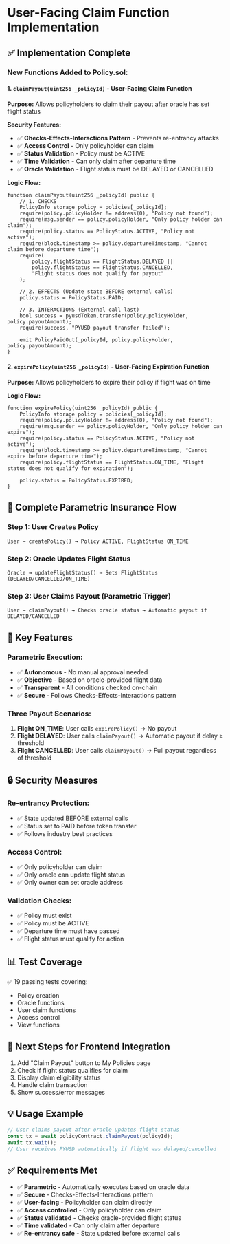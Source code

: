 # User-Facing Claim Function Implementation

## ✅ Implementation Complete

### **New Functions Added to Policy.sol:**

#### **1. `claimPayout(uint256 _policyId)` - User-Facing Claim Function**

**Purpose:** Allows policyholders to claim their payout after oracle has set flight status

**Security Features:**
- ✅ **Checks-Effects-Interactions Pattern** - Prevents re-entrancy attacks
- ✅ **Access Control** - Only policyholder can claim
- ✅ **Status Validation** - Policy must be ACTIVE
- ✅ **Time Validation** - Can only claim after departure time
- ✅ **Oracle Validation** - Flight status must be DELAYED or CANCELLED

**Logic Flow:**
```solidity
function claimPayout(uint256 _policyId) public {
    // 1. CHECKS
    PolicyInfo storage policy = policies[_policyId];
    require(policy.policyHolder != address(0), "Policy not found");
    require(msg.sender == policy.policyHolder, "Only policy holder can claim");
    require(policy.status == PolicyStatus.ACTIVE, "Policy not active");
    require(block.timestamp >= policy.departureTimestamp, "Cannot claim before departure time");
    require(
        policy.flightStatus == FlightStatus.DELAYED || 
        policy.flightStatus == FlightStatus.CANCELLED,
        "Flight status does not qualify for payout"
    );
    
    // 2. EFFECTS (Update state BEFORE external calls)
    policy.status = PolicyStatus.PAID;
    
    // 3. INTERACTIONS (External call last)
    bool success = pyusdToken.transfer(policy.policyHolder, policy.payoutAmount);
    require(success, "PYUSD payout transfer failed");
    
    emit PolicyPaidOut(_policyId, policy.policyHolder, policy.payoutAmount);
}
```

#### **2. `expirePolicy(uint256 _policyId)` - User-Facing Expiration Function**

**Purpose:** Allows policyholders to expire their policy if flight was on time

**Logic Flow:**
```solidity
function expirePolicy(uint256 _policyId) public {
    PolicyInfo storage policy = policies[_policyId];
    require(policy.policyHolder != address(0), "Policy not found");
    require(msg.sender == policy.policyHolder, "Only policy holder can expire");
    require(policy.status == PolicyStatus.ACTIVE, "Policy not active");
    require(block.timestamp >= policy.departureTimestamp, "Cannot expire before departure time");
    require(policy.flightStatus == FlightStatus.ON_TIME, "Flight status does not qualify for expiration");
    
    policy.status = PolicyStatus.EXPIRED;
}
```

## 🔄 Complete Parametric Insurance Flow

### **Step 1: User Creates Policy**
```
User → createPolicy() → Policy ACTIVE, FlightStatus ON_TIME
```

### **Step 2: Oracle Updates Flight Status**
```
Oracle → updateFlightStatus() → Sets FlightStatus (DELAYED/CANCELLED/ON_TIME)
```

### **Step 3: User Claims Payout (Parametric Trigger)**
```
User → claimPayout() → Checks oracle status → Automatic payout if DELAYED/CANCELLED
```

## 🎯 Key Features

### **Parametric Execution:**
- ✅ **Autonomous** - No manual approval needed
- ✅ **Objective** - Based on oracle-provided flight data
- ✅ **Transparent** - All conditions checked on-chain
- ✅ **Secure** - Follows Checks-Effects-Interactions pattern

### **Three Payout Scenarios:**
1. **Flight ON_TIME**: User calls `expirePolicy()` → No payout
2. **Flight DELAYED**: User calls `claimPayout()` → Automatic payout if delay ≥ threshold
3. **Flight CANCELLED**: User calls `claimPayout()` → Full payout regardless of threshold

## 🔒 Security Measures

### **Re-entrancy Protection:**
- ✅ State updated BEFORE external calls
- ✅ Status set to PAID before token transfer
- ✅ Follows industry best practices

### **Access Control:**
- ✅ Only policyholder can claim
- ✅ Only oracle can update flight status
- ✅ Only owner can set oracle address

### **Validation Checks:**
- ✅ Policy must exist
- ✅ Policy must be ACTIVE
- ✅ Departure time must have passed
- ✅ Flight status must qualify for action

## 📊 Test Coverage

✅ 19 passing tests covering:
- Policy creation
- Oracle functions
- User claim functions
- Access control
- View functions

## 🚀 Next Steps for Frontend Integration

1. Add "Claim Payout" button to My Policies page
2. Check if flight status qualifies for claim
3. Display claim eligibility status
4. Handle claim transaction
5. Show success/error messages

## 💡 Usage Example

```typescript
// User claims payout after oracle updates flight status
const tx = await policyContract.claimPayout(policyId);
await tx.wait();
// User receives PYUSD automatically if flight was delayed/cancelled
```

## ✅ Requirements Met

- ✅ **Parametric** - Automatically executes based on oracle data
- ✅ **Secure** - Checks-Effects-Interactions pattern
- ✅ **User-facing** - Policyholder can claim directly
- ✅ **Access controlled** - Only policyholder can claim
- ✅ **Status validated** - Checks oracle-provided flight status
- ✅ **Time validated** - Can only claim after departure
- ✅ **Re-entrancy safe** - State updated before external calls

